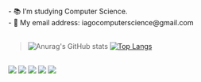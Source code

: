<div>
- 📚 I’m studying Computer Science.
 <br>
- 📑 My email address: iagocomputerscience@gmail.com
</div>

<br>

 > ![Anurag's GitHub stats](https://github-readme-stats.vercel.app/api?username=Miukiyn&show_icons=true&theme=radical)
 [![Top Langs](https://github-readme-stats.vercel.app/api/top-langs/?username=Miukiyn&langs_count=8&theme=radical)](https://github.com/anuraghazra/github-readme-stats)



<br>

<div>
  <a href="https://twitter.com/Miukiyn" target="_blank"><img src="https://img.shields.io/badge/Twitter-1DA1F2?style=for-the-badge&logo=twitter&logoColor=white" target="_blank"></a>
  <a href="https://www.instagram.com/miukiyn/" target="_blank"><img src="https://img.shields.io/badge/Instagram-E4405F?style=for-the-badge&logo=instagram&logoColor=white" target="_blank"></a>
  <a href="https://www.twitch.tv/miukiyn" target="_blank"><img src="	https://img.shields.io/badge/Twitch-9146FF?style=for-the-badge&logo=twitch&logoColor=white" target="_blank"></a>
  <a href="https://steamcommunity.com/id/justmiukin" target="_blank"><img src="https://img.shields.io/badge/Steam-000000?style=for-the-badge&logo=steam&logoColor=white" target="_blank"></a>
  <a href="https://www.crunchyroll.com/pt-br/user/justmiukin" target="_blank"><img src="https://img.shields.io/badge/Crunchyroll-F47521?style=for-the-badge&logo=crunchyroll&logoColor=white" target="_blank"></a>
 </div>
 
